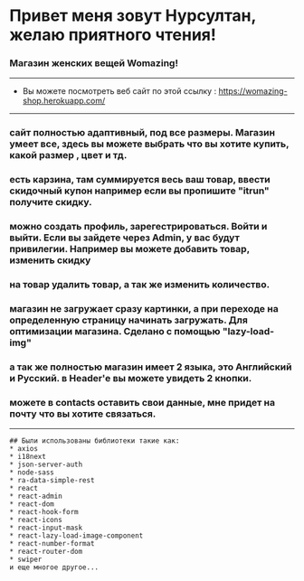 # Привет меня зовут Нурсултан, желаю приятного чтения!
### Магазин женских вещей Womazing! 

---


- Вы можете посмотреть веб сайт по этой ссылку : https://womazing-shop.herokuapp.com/

--- 

### сайт полностью адаптивный, под все размеры. Магазин умеет все, здесь вы можете выбрать что вы хотите купить, какой размер , цвет и тд. 
### есть карзина, там суммируется весь ваш товар, ввести скидочный купон например если вы пропишите "itrun" получите скидку.
### можно создать профиль, зарегестрироваться. Войти и выйти. Если вы зайдете через Admin, у вас будут привилегии. Например вы можете добавить товар, изменить скидку
### на товар удалить товар, а так же изменить количество.
### магазин не загружает сразу картинки, а при переходе на определенную страницу начинать загружать. Для оптимизации магазина. Сделано с помощью "lazy-load-img"
### а так же полностью магазин имеет 2 языка, это Английский и Русский. в Header'e вы можете увидеть 2 кнопки.
### можете в contacts оставить свои данные, мне придет на почту что вы хотите связаться.
---

```
## Были использованы библиотеки такие как:
* axios
* i18next
* json-server-auth
* node-sass
* ra-data-simple-rest
* react
* react-admin
* react-dom
* react-hook-form
* react-icons
* react-input-mask
* react-lazy-load-image-component
* react-number-format
* react-router-dom
* swiper 
и еще многое другое...
```
